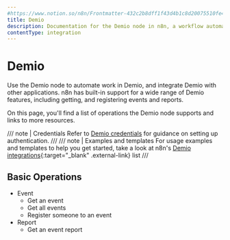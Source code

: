 ```yaml
---
#https://www.notion.so/n8n/Frontmatter-432c2b8dff1f43d4b1c8d20075510fe4
title: Demio
description: Documentation for the Demio node in n8n, a workflow automation platform. Includes details of operations and configuration, and links to examples and credentials information.
contentType: integration
---
```


# Demio

Use the Demio node to automate work in Demio, and integrate Demio with other applications. n8n has built-in support for a wide range of Demio features, including getting, and registering events and reports.

On this page, you'll find a list of operations the Demio node supports and links to more resources.

/// note | Credentials
Refer to [Demio credentials](/integrations/builtin/credentials/demio/) for guidance on setting up authentication. 
///
/// note | Examples and templates
For usage examples and templates to help you get started, take a look at n8n's [Demio integrations](https://n8n.io/integrations/demio/){:target="_blank" .external-link} list
///

## Basic Operations

* Event
    * Get an event
    * Get all events
    * Register someone to an event
* Report
    * Get an event report

